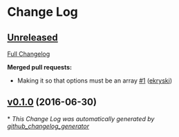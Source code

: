 # Change Log

## [Unreleased](https://github.com/daffl/json-di/tree/HEAD)

[Full Changelog](https://github.com/daffl/json-di/compare/v0.1.0...HEAD)

**Merged pull requests:**

- Making it so that options must be an array [\#1](https://github.com/daffl/json-di/pull/1) ([ekryski](https://github.com/ekryski))

## [v0.1.0](https://github.com/daffl/json-di/tree/v0.1.0) (2016-06-30)


\* *This Change Log was automatically generated by [github_changelog_generator](https://github.com/skywinder/Github-Changelog-Generator)*